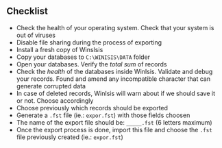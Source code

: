 ## Checklist

* Check the health of your operating system. Check that your system is out of viruses
* Disable file sharing during the process of exporting
* Install a fresh copy of WinsIsis
* Copy your databases to `C:\WINISIS\DATA` folder
* Open your databases. Verify the _total sum_ of records
* Check the _health_ of the databases inside WinIsis. Validate and debug your records. Found and amend any incompatible character that can generate corrupted data
* In case of deleted records, WinIsis will warn about if we should save it or not. Choose accordingly
* Choose previously which records should be exported
* Generate a `.fst` file (ie.: `expor.fst`) with those fields choosen
* The name of the export file should be: `_____.fst` (6 letters maximum)
* Once the export process is done, import this file and choose the `.fst` file previously created (ie.: `expor.fst`) 

